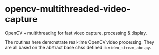 # opencv-multithreaded-video-capture
OpenCV + multithreading for fast video capture, processing & display.

The routines here demonstrate real-time OpenCV video processing. They
are all based on the abstract base class defined in
`video_stream_abc.py`.
